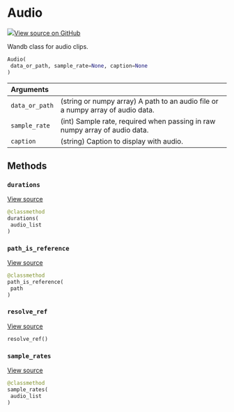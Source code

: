 # Audio



[![](https://www.tensorflow.org/images/GitHub-Mark-32px.png)View source on GitHub](https://www.github.com/wandb/client/tree/597de7d094bdab2fa17d5db396c6bc227b2f62c3/wandb/data_types.py#L1027-L1176)



Wandb class for audio clips.

```python
Audio(
 data_or_path, sample_rate=None, caption=None
)
```





| Arguments | |
| :--- | :--- |
| `data_or_path` | (string or numpy array) A path to an audio file or a numpy array of audio data. |
| `sample_rate` | (int) Sample rate, required when passing in raw numpy array of audio data. |
| `caption` | (string) Caption to display with audio. |



## Methods

### `durations`



[View source](https://www.github.com/wandb/client/tree/597de7d094bdab2fa17d5db396c6bc227b2f62c3/wandb/data_types.py#L1134-L1136)

```python
@classmethod
durations(
 audio_list
)
```




### `path_is_reference`



[View source](https://www.github.com/wandb/client/tree/597de7d094bdab2fa17d5db396c6bc227b2f62c3/wandb/data_types.py#L1072-L1074)

```python
@classmethod
path_is_reference(
 path
)
```




### `resolve_ref`



[View source](https://www.github.com/wandb/client/tree/597de7d094bdab2fa17d5db396c6bc227b2f62c3/wandb/data_types.py#L1150-L1162)

```python
resolve_ref()
```




### `sample_rates`



[View source](https://www.github.com/wandb/client/tree/597de7d094bdab2fa17d5db396c6bc227b2f62c3/wandb/data_types.py#L1138-L1140)

```python
@classmethod
sample_rates(
 audio_list
)
```






